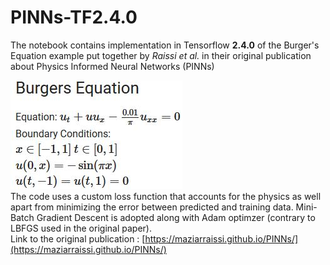 # PINNs-TF2.4.0
The notebook contains implementation in Tensorflow **2.4.0** of the Burger's Equation example put together by *Raissi et al.* in their original publication about Physics Informed Neural Networks (PINNs)  

![burger.JPG](burger.JPG)  
The code uses a custom loss function that accounts for the physics as well apart from minimizing the error between predicted and training data. Mini-Batch Gradient Descent is adopted along with Adam optimzer (contrary to LBFGS used in the original paper).  
Link to the original publication : [https://maziarraissi.github.io/PINNs/](https://maziarraissi.github.io/PINNs/)
